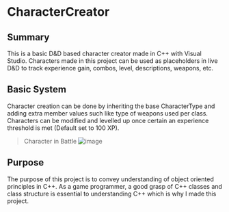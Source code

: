 # CharacterCreator
 
## Summary

This is a basic D&D based character creator made in C++ with Visual Studio. Characters made in this project can be used as placeholders in live D&D to track experience gain, combos, level, descriptions, weapons, etc.

## Basic System

Character creation can be done by inheriting the base CharacterType and adding extra member values such like type of weapons used per class. Characters can be modified and levelled up once certain an experience threshold is met (Default set to 100 XP).

> Character in Battle
![image](https://github.com/LegendaryChibi/CharacterCreator/assets/80108408/d8dc86ed-f51b-4348-9dcb-28ba7ada1983)

## Purpose

The purpose of this project is to convey understanding of object oriented principles in C++. As a game programmer, a good grasp of C++ classes and class structure is essential to understanding C++ which is why I made this project.
